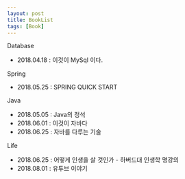 ```yaml
---
layout: post
title: BookList
tags: [Book]
---
```


Database

* 2018.04.18 : 이것이 MySql 이다.

Spring

* 2018.05.25 : SPRING QUICK START

Java

* 2018.05.05 : Java의 정석
* 2018.06.01 : 이것이 자바다
* 2018.06.25 : 자바를 다루는 기술

Life 

* 2018.06.25 : 어떻게 인생을 살 것인가 - 하버드대 인생학 명강의
* 2018.08.01 : 유투브 이야기

